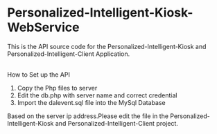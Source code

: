 # Personalized-Intelligent-Kiosk-WebService

This is the API source code for the Personalized-Intelligent-Kiosk and Personalized-Intelligent-Client Application.

<br>
How to Set up the API

1) Copy the Php files to server
2) Edit the db.php with server name and correct credential
3) Import the dalevent.sql file into the MySql Database

Based on the server ip address.Please edit the file in the Personalized-Intelligent-Kiosk and Personalized-Intelligent-Client project.
